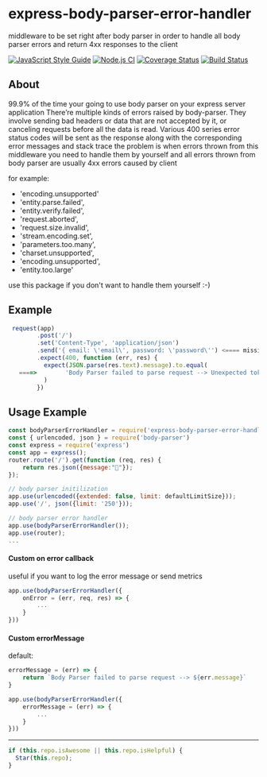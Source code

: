 # express-body-parser-error-handler
middleware to be set right after body parser in order to handle all body parser errors and return 4xx responses to the client

[![JavaScript Style Guide](https://img.shields.io/badge/code_style-standard-brightgreen.svg)](https://standardjs.com) [![Node.js CI](https://github.com/ntedgi/express-body-parser-error-handler/actions/workflows/tests.js.yml/badge.svg)](https://github.com/ntedgi/express-body-parser-error-handler/actions/workflows/tests.js.yml) [![Coverage Status](https://coveralls.io/repos/github/ntedgi/express-body-parser-error-handler/badge.svg?branch=main)](https://coveralls.io/github/ntedgi/express-body-parser-error-handler?branch=main) [![Build Status](https://app.travis-ci.com/ntedgi/express-body-parser-error-handler.svg?branch=main)](https://app.travis-ci.com/ntedgi/express-body-parser-error-handler)
## About
99.9% of the time your going to use body parser on your express server application There’re multiple kinds of errors raised by body-parser.
They involve sending bad headers or data that are not accepted by it, or canceling requests before all the data is read.
Various 400 series error status codes will be sent as the response along with the corresponding error messages and stack trace
the problem is when errors thrown from this middleware you need to handle them by yourself and all errors thrown from body parser are usually 4xx errors caused by client

for example:

- 'encoding.unsupported'
- 'entity.parse.failed',
- 'entity.verify.failed',
- 'request.aborted',
- 'request.size.invalid',
- 'stream.encoding.set',
- 'parameters.too.many',
- 'charset.unsupported',
- 'encoding.unsupported',
- 'entity.too.large'

use this package if you don't want to handle them yourself :-)


## Example
```js
 request(app)
        .post('/')
        .set('Content-Type', 'application/json')
        .send('{ email: \'email\', password: \'password\'') <==== missing "}"   
        .expect(400, function (err, res) {
          expect(JSON.parse(res.text).message).to.equal(
   ====>        'Body Parser failed to parse request --> Unexpected token e in JSON at position 2'
          )
        })
```


## Usage Example

```js
const bodyParserErrorHandler = require('express-body-parser-error-handler')
const { urlencoded, json } = require('body-parser')
const express = require('express')
const app = express();
router.route('/').get(function (req, res) {
    return res.json({message:"🚀"});
});

// body parser initilization
app.use(urlencoded({extended: false, limit: defaultLimitSize}));
app.use('/', json({limit: '250'}));

// body parser error handler
app.use(bodyParserErrorHandler());
app.use(router);
...
```

#### Custom on error callback
useful if you want to log the error message or send metrics
```js
app.use(bodyParserErrorHandler({
    onError = (err, req, res) => {
        ...
    }
}))
```

#### Custom errorMessage

default:

```js
errorMessage = (err) => {
    return `Body Parser failed to parse request --> ${err.message}`
}
```

```js
app.use(bodyParserErrorHandler({
    errorMessage = (err) => {
        ...
    }
}))
```

---
```ts
if (this.repo.isAwesome || this.repo.isHelpful) {
  Star(this.repo);
}
```
